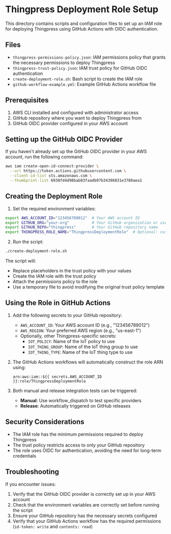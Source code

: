 # Thingpress Deployment Role Setup

This directory contains scripts and configuration files to set up an IAM role for deploying Thingpress using GitHub Actions with OIDC authentication.

## Files

- `thingpress-permissions-policy.json`: IAM permissions policy that grants the necessary permissions to deploy Thingpress
- `thingpress-trust-policy.json`: IAM trust policy for GitHub OIDC authentication
- `create-deployment-role.sh`: Bash script to create the IAM role
- `github-workflow-example.yml`: Example GitHub Actions workflow file

## Prerequisites

1. AWS CLI installed and configured with administrator access
2. GitHub repository where you want to deploy Thingpress from
3. GitHub OIDC provider configured in your AWS account

## Setting up the GitHub OIDC Provider

If you haven't already set up the GitHub OIDC provider in your AWS account, run the following command:

```bash
aws iam create-open-id-connect-provider \
  --url https://token.actions.githubusercontent.com \
  --client-id-list sts.amazonaws.com \
  --thumbprint-list 6938fd4d98bab03faadb97b34396831e3780aea1
```

## Creating the Deployment Role

1. Set the required environment variables:

```bash
export AWS_ACCOUNT_ID="123456789012"  # Your AWS account ID
export GITHUB_ORG="your-org"          # Your GitHub organization or username
export GITHUB_REPO="thingpress"       # Your GitHub repository name
export THINGPRESS_ROLE_NAME="ThingpressDeploymentRole"  # Optional: custom role name
```

2. Run the script:

```bash
./create-deployment-role.sh
```

The script will:
- Replace placeholders in the trust policy with your values
- Create the IAM role with the trust policy
- Attach the permissions policy to the role
- Use a temporary file to avoid modifying the original trust policy template

## Using the Role in GitHub Actions

1. Add the following secrets to your GitHub repository:
   - `AWS_ACCOUNT_ID`: Your AWS account ID (e.g., "123456789012")
   - `AWS_REGION`: Your preferred AWS region (e.g., "us-east-1")
   - Optionally, other Thingpress-specific secrets:
     - `IOT_POLICY`: Name of the IoT policy to use
     - `IOT_THING_GROUP`: Name of the IoT thing group to use
     - `IOT_THING_TYPE`: Name of the IoT thing type to use

2. The GitHub Actions workflows will automatically construct the role ARN using:
   ```
   arn:aws:iam::${{ secrets.AWS_ACCOUNT_ID }}:role/ThingpressDeploymentRole
   ```

3. Both manual and release integration tests can be triggered:
   - **Manual**: Use workflow_dispatch to test specific providers
   - **Release**: Automatically triggered on GitHub releases

## Security Considerations

- The IAM role has the minimum permissions required to deploy Thingpress
- The trust policy restricts access to only your GitHub repository
- The role uses OIDC for authentication, avoiding the need for long-term credentials

## Troubleshooting

If you encounter issues:

1. Verify that the GitHub OIDC provider is correctly set up in your AWS account
2. Check that the environment variables are correctly set before running the script
3. Ensure your GitHub repository has the necessary secrets configured
4. Verify that your GitHub Actions workflow has the required permissions (`id-token: write` and `contents: read`)
